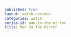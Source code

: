 ```yaml
---
published: true
layout: watch-novideo
categories: watch
series-id: man-in-the-mirror
title: Man In The Mirror
---
```

